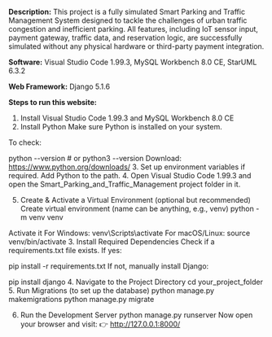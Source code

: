 <b>Description:</b> This project is a fully simulated Smart Parking and Traffic Management System
designed to tackle the challenges of urban traffic congestion and inefficient parking. All features,
including IoT sensor input, payment gateway, traffic data, and reservation logic, are successfully
simulated without any physical hardware or third-party payment integration.

<b>Software:</b> Visual Studio Code 1.99.3, MySQL Workbench 8.0 CE, StarUML 6.3.2

<b>Web Framework:</b> Django 5.1.6

<b>Steps to run this website:</b>
1. Install Visual Studio Code 1.99.3 and MySQL Workbench 8.0 CE
2. Install Python
Make sure Python is installed on your system.

To check:

python --version  # or python3 --version
Download: https://www.python.org/downloads/
3. Set up environment variables if required. Add Python to the path.
4. Open Visual Studio Code 1.99.3 and open the Smart_Parking_and_Traffic_Management project folder in it.

5. Create & Activate a Virtual Environment (optional but recommended)
Create virtual environment (name can be anything, e.g., venv)
python -m venv venv

Activate it
For Windows:
venv\Scripts\activate
For macOS/Linux:
source venv/bin/activate
3. Install Required Dependencies
Check if a requirements.txt file exists. If yes:

pip install -r requirements.txt
If not, manually install Django:

pip install django
4. Navigate to the Project Directory
cd your_project_folder
5. Run Migrations (to set up the database)
python manage.py makemigrations
python manage.py migrate

6. Run the Development Server
python manage.py runserver
Now open your browser and visit:
👉 http://127.0.0.1:8000/


